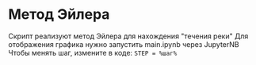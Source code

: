 # Метод Эйлера
Скрипт реализуют метод Эйлера для нахождения "течения реки"
Для отображения графика нужно запустить main.ipynb через JupyterNB
Чтобы менять шаг, измените в коде:
`STEP = %шаг%`
